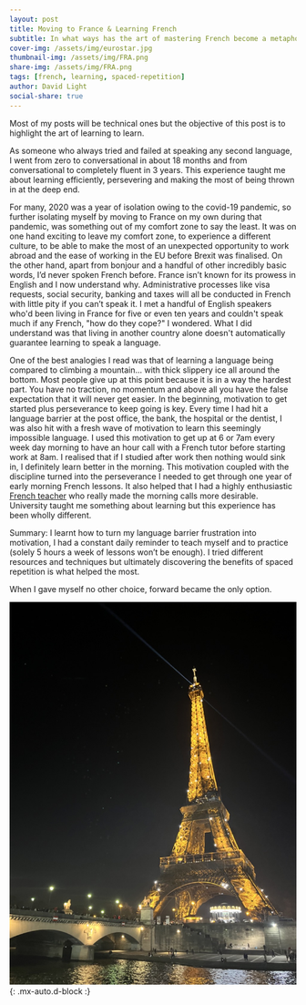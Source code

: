 ```yaml
---
layout: post
title: Moving to France & Learning French 
subtitle: In what ways has the art of mastering French become a metaphor for mastering the skill of learning itself?
cover-img: /assets/img/eurostar.jpg
thumbnail-img: /assets/img/FRA.png
share-img: /assets/img/FRA.png
tags: [french, learning, spaced-repetition]
author: David Light
social-share: true
---
```


Most of my posts will be technical ones but the objective of this post is to highlight the art of learning to learn. 

As someone who always tried and failed at speaking any second language, I went from zero to conversational in about 18 months and from conversational to completely fluent in 3 years. This experience taught me about learning efficiently, persevering and making the most of being thrown in at the deep end.

For many, 2020 was a year of isolation owing to the covid-19 pandemic, so further isolating myself by moving to France on my own during that pandemic, was something out of my comfort zone to say the least. It was on one hand exciting to leave my comfort zone, to experience a different culture, to be able to make the most of an unexpected opportunity to work abroad and the ease of working in the EU before Brexit was finalised. On the other hand, apart from bonjour and a handful of other incredibly basic words, I’d never spoken French before. France isn’t known for its prowess in English and I now understand why. Administrative processes like visa requests, social security, banking and taxes will all be conducted in French with little pity if you can’t speak it. I met a handful of English speakers who'd been living in France for five or even ten years and couldn't speak much if any French, "how do they cope?" I wondered. What I did understand was that living in another country alone doesn't automatically guarantee learning to speak a language. 

One of the best analogies I read was that of learning a language being compared to climbing a mountain... with thick slippery ice all around the bottom. Most people give up at this point because it is in a way the hardest part. You have no traction, no momentum and above all you have the false expectation that it will never get easier. In the beginning, motivation to get started plus perseverance to keep going is key. Every time I had hit a language barrier at the post office, the bank, the hospital or the dentist, I was also hit with a fresh wave of motivation to learn this seemingly impossible language. I used this motivation to get up at 6 or 7am every week day morning to have an hour call with a French tutor before starting work at 8am. I realised that if I studied after work then nothing would sink in, I definitely learn better in the morning. This motivation coupled with the discipline turned into the perseverance I needed to get through one year of early morning French lessons. It also helped that I had a highly enthusiastic [French teacher](https://www.linkedin.com/in/fanny-porte-drougard/) who really made the morning calls more desirable. University taught me something about learning but this experience has been wholly different.

Summary: 
I learnt how to turn my language barrier frustration into motivation, I had a constant daily reminder to teach myself and to practice (solely 5 hours a week of lessons won’t be enough). I tried different resources and techniques but ultimately discovering the benefits of spaced repetition is what helped the most. 

When I gave myself no other choice, forward became the only option.

![tour-eiffel](/assets/img/tour-eiffel.jpeg){: .mx-auto.d-block :}